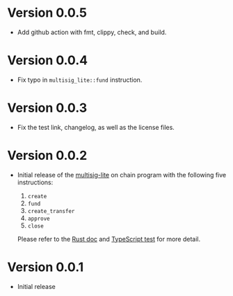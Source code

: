 # Version 0.0.5

- Add github action with fmt, clippy, check, and build.

# Version 0.0.4

- Fix typo in `multisig_lite::fund` instruction.

# Version 0.0.3

- Fix the test link, changelog, as well as the license files.

# Version 0.0.2

[multisig-lite]: programs/multisig-lite
[rust doc]: https://docs.rs/multisig-lite
[typescript test]: tests/multisig-lite.ts

- Initial release of the [multisig-lite] on chain program
  with the following five instructions:

  1. `create`
  2. `fund`
  3. `create_transfer`
  4. `approve`
  5. `close`

  Please refer to the [Rust doc] and [TypeScript test] for more detail.

# Version 0.0.1

- Initial release
